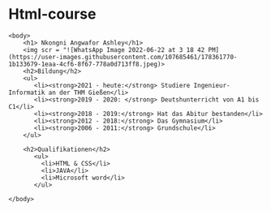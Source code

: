 ﻿# Html-course
<!DOCTYPE html>
<html lang = "en">
    <head>
        <meta charset="utf-8" />
        <title>My CV</title>
        <link rel = "stylesheet" href = "css/styles.css">
    </head>

    <body>
        <h1> Nkongni Angwafor Ashley</h1>
        <img scr = "![WhatsApp Image 2022-06-22 at 3 18 42 PM](https://user-images.githubusercontent.com/107685461/178361770-1b133679-1eaa-4cf6-8f67-778a0d713ff8.jpeg)>
        <h2>Bildung</h2>
        <ul>
           <li><strong>2021 - heute:</strong> Studiere Ingenieur-Informatik an der THM Gießen</li>
           <li><strong>2019 - 2020: </strong> Deutshunterricht von A1 bis C1</li> 
           <li><strong>2018 - 2019:</strong> Hat das Abitur bestanden</li> 
           <li><strong>2012 - 2018:</strong> Das Gymnasium</li>
           <li><strong>2006 - 2011:</strong> Grundschule</li>
        </ul>
        
        <h2>Qualifikationen</h2>
           <ul>
             <li>HTML & CSS</li>
             <li>JAVA</li>
             <li>Microsoft word</li>
           </ul> 

    </body>
</html>
